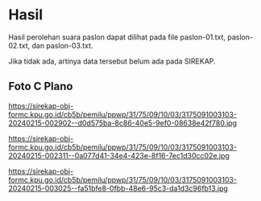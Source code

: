 # Hasil

Hasil perolehan suara paslon dapat dilihat pada file paslon-01.txt, paslon-02.txt, dan paslon-03.txt.

Jika tidak ada, artinya data tersebut belum ada pada SIREKAP.

## Foto C Plano

https://sirekap-obj-formc.kpu.go.id/cb5b/pemilu/ppwp/31/75/09/10/03/3175091003103-20240215-002902--d0d575ba-8c86-40e5-9ef0-08638e42f780.jpg

https://sirekap-obj-formc.kpu.go.id/cb5b/pemilu/ppwp/31/75/09/10/03/3175091003103-20240215-002311--0a077d41-34e4-423e-8f16-7ec1d30cc02e.jpg

https://sirekap-obj-formc.kpu.go.id/cb5b/pemilu/ppwp/31/75/09/10/03/3175091003103-20240215-003025--fa51bfe8-0fbb-48e6-95c3-da1d3c96fb13.jpg
